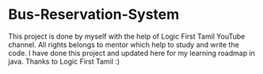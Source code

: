 # Bus-Reservation-System
This project is done by myself with the help of Logic First Tamil YouTube channel. All rights belongs to mentor which help to study and write the code. I have done this project and updated here for my learning roadmap in java. Thanks to Logic First Tamil :)
